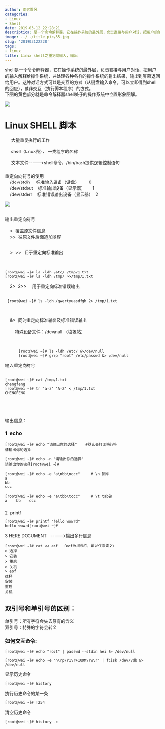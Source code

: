 ```yaml
---
author: 南宫乘风
categories:
- Linux
- Shell
date: 2019-03-12 22:28:21
description: 是一个命令解释器，它在操作系统的最外层，负责直接与用户对话，把用户的输入解释给操作系统，并处理各种各样的操作系统的输出结果，输出到屏幕返回给用户。这种对话方式可以是交互的方式从键盘输入命令，可以立即得。。。。。。。
image: ../../title_pic/35.jpg
slug: '201903122228'
tags:
- linux
title: Linux shell之重定向输入，输出
---
```


<!--more-->

shell是一个命令解释器，它在操作系统的最外层，负责直接与用户对话，把用户的输入解释给操作系统，并处理各种各样的操作系统的输出结果，输出到屏幕返回给用户。这种对话方式可以是交互的方式（从键盘输入命令，可以立即得到shell的回应），或非交互（执行脚本程序）的方式。  
下图的黄色部分就是命令解释器shell处于的操作系统中位置形象图解。

![](../../image/1066162-20180726074043035-450540228.png)

# **Linux SHELL 脚本**

     大量重复执行的工作  
       
     shell（Linux壳）， 一类程序的名称  
       
     文本文件----->shell命令，/bin/bash提供逻辑控制语句

###   
重定向向符号的使用  
    /dev/stdin     标准输入设备（键盘）        0  
    /dev/stdout    标准输出设备（显示器）      1  
    /dev/stderr    标准错误输出设备（显示器）  2

![](../../image/20190312222311388.png)

      
输出重定向符号  
      
    >  覆盖原文件信息  
    >>  往原文件后面追加类容  
    

    >  >>   用于重定向标准输出  
          
      

```
[root@wei ~]# ls -ldh /etc/ /tmp/1.txt
[root@wei ~]# ls -ldh /tmp/ >>/tmp/1.txt 
```

    2>  2>>     用于重定向标准错误输出  
       

```
 [root@wei ~]# ls -ldh /qwertyuasdfgh 2> /tmp/1.txt   
```

   

    \&>  同时重定向标准输出及标准错误输出  
      
        特殊设备文件：/dev/null （垃圾站）  
          
  

```
      [root@wei ~]# ls -ldh /etc/ &>/dev/null 
      [root@wei ~]# grep "root" /etc/passwd &> /dev/null 
```

  
输入重定向符号  
 

```
[root@wei ~]# cat /tmp/1.txt 
chengfeng
[root@wei ~]# tr 'a-z' 'A-Z' < /tmp/1.txt 
CHENGFENG
```

##    
输出信息：

### 1  echo

```
[root@wei ~]# echo "请输出你的选择"    #默认会打印换行符
请输出你的选择

[root@wei ~]# echo -n "请输出你的选择"
请输出你的选择[root@wei ~]# 

[root@wei ~]# echo -e "a\nbb\nccc"     # \n 回车
a
bb
ccc

[root@wei ~]# echo -e "a\tbb\tccc"     # \t tab键
a    bb    ccc
```

###   
2  printf

```
[root@wei ~]# printf "hello wowrd"
hello wowrd[root@wei ~]# 
```

3 HERE DOCUMENT   \----->输出多行信息

```
[root@wei ~]# cat << eof  （eof为提示符，可以任意定义）
> 选择
> 安装
> 重启
> 关机
> eof
选择
安装
重启
关机
```

## 双引号和单引号的区别：

单引号：所有字符会失去原有的含义  
双引号：特殊的字符会转义

### 如何交互命令:

```
[root@wei ~]# echo "root" | passwd --stdin hei &> /dev/null

[root@wei ~]# echo -e "n\rp\r1\r+100M\rw\r" | fdisk /dev/vdb &> /dev/null 
```

显示历史命令

```
[root@wei ~]# history
```

执行历史命令的某一条

```
[root@wei ~]# !254
```

清空历史命令

```
[root@wei ~]# history -c
```